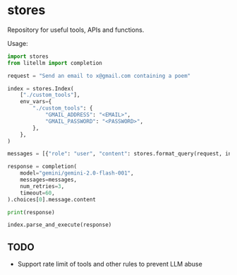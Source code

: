 # stores

Repository for useful tools, APIs and functions.

Usage:

```py
import stores
from litellm import completion

request = "Send an email to x@gmail.com containing a poem"

index = stores.Index(
    ["./custom_tools"],
    env_vars={
        "./custom_tools": {
            "GMAIL_ADDRESS": "<EMAIL>",
            "GMAIL_PASSWORD": "<PASSWORD>",
        },
    },
)

messages = [{"role": "user", "content": stores.format_query(request, index.tools)}]

response = completion(
    model="gemini/gemini-2.0-flash-001",
    messages=messages,
    num_retries=3,
    timeout=60,
).choices[0].message.content

print(response)

index.parse_and_execute(response)
```

## TODO

- Support rate limit of tools and other rules to prevent LLM abuse
